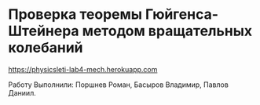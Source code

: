 # Проверка теоремы Гюйгенса-Штейнера методом вращательных колебаний

https://physicsleti-lab4-mech.herokuapp.com


Работу Выполнили: Поршнев Роман, Басыров Владимир, Павлов Даниил.
